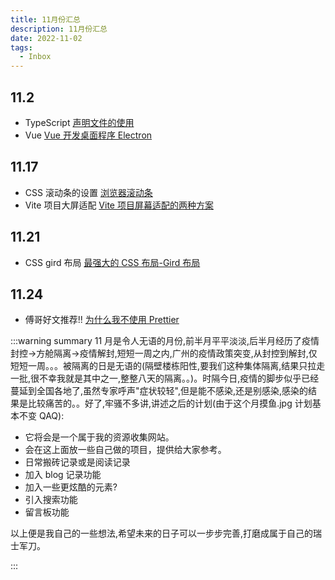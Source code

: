 ```yaml
---
title: 11月份汇总
description: 11月份汇总
date: 2022-11-02
tags:
  - Inbox
---
```


## 11.2

- TypeScript [声明文件的使用](https://blog.csdn.net/qq1195566313/article/details/122558474?spm=1001.2014.3001.5501)
- Vue [Vue 开发桌面程序 Electron](https://xiaoman.blog.csdn.net/article/details/126063804)

## 11.17

- CSS 滚动条的设置 [浏览器滚动条](https://blog.csdn.net/qq_44624742/article/details/117694764)
- Vite 项目大屏适配 [Vite 项目屏幕适配的两种方案](https://blog.csdn.net/qq_44624742/article/details/117694764)

## 11.21

- CSS gird 布局 [最强大的 CSS 布局-Gird 布局](https://juejin.cn/post/6854573220306255880#heading-22)

## 11.24

- 傅哥好文推荐!! [为什么我不使用 Prettier](https://antfu.me/posts/why-not-prettier-zh)

:::warning summary
11 月是令人无语的月份,前半月平平淡淡,后半月经历了疫情封控->方舱隔离->疫情解封,短短一周之内,广州的疫情政策突变,从封控到解封,仅短短一周。。。被隔离的日是无语的(隔壁楼栋阳性,要我们这种集体隔离,结果只拉走一批,很不幸我就是其中之一,整整八天的隔离。。)。时隔今日,疫情的脚步似乎已经蔓延到全国各地了,虽然专家呼声"症状较轻",但是能不感染,还是别感染,感染的结果是比较痛苦的。。好了,牢骚不多讲,讲述之后的计划(由于这个月摸鱼.jpg 计划基本不变 QAQ):

- 它将会是一个属于我的资源收集网站。
- 会在这上面放一些自己做的项目，提供给大家参考。
- 日常搬砖记录或是阅读记录
- 加入 blog 记录功能
- 加入一些更炫酷的元素?
- 引入搜索功能
- 留言板功能

以上便是我自己的一些想法,希望未来的日子可以一步步完善,打磨成属于自己的瑞士军刀。

:::
